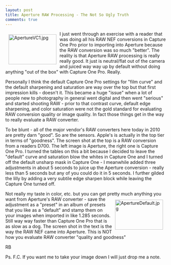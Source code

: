 ```yaml
---
layout: post
title: Aperture RAW Processing - The Not So Ugly Truth
comments: true
---
```

<a rel="lightbox" href="/wp-content/uploads/2010/01/ApertureVC1.jpg"><img title="ApertureVC1.jpg" src="/wp-content/uploads/2010/01/.thumbs/.ApertureVC1.jpg" border="0" alt="ApertureVC1.jpg" hspace="10" vspace="10" width="150" height="94" align="left" /></a>I just went through an exercise with a reader that was doing all his RAW NEF conversions in Capture One Pro prior to importing into Aperture because the RAW conversion was so much "better". The reality is that Aperture RAW processing is really really good. It just is neutral/flat out of the camera and juiced way way up by default without doing anything "out of the box" with Capture One Pro. Really.

Personally I think the default Capture One Pro settings for "film curve" and the default sharpening and saturation are way over the top but that first impression kills - doesn't it. This became a huge "issue" when a lot of people new to photography in general went digital and then went "serious" and started shooting RAW - prior to that contrast curve, default edge sharpening, and color saturation were not the gold standard for evaluating RAW conversion quality or image quality. In fact those things get in the way to really evaluate a RAW converter.

To be blunt - all of the major vendor's RAW converters here today in 2010 are pretty darn "good". So are the sensors. Apple's is actually in the top tier in terms of "goodness". The screen shot at the top is a RAW conversion from a readers D700. The left image is Aperture, the right one is Capture One Pro. I turned the tables on this a bit because I decided to leave the "default" curve and saturation blow the whites in Capture One and I turned off the default unsharp mask in Capture One - I meanwhile added three adjustments in about 5 seconds to juice up the Aperture conversion - really less than 5 seconds but any of you could do it in 5 seconds. I further gilded the lilly by adding a very subtile edge sharpen block while leaving the Capture One turned off.

Not really my taste in color, etc. but you can get pretty much anything you want from Aperture's<a rel="lightbox" href="/wp-content/uploads/2010/01/ApertureDefault.jpg"><img title="ApertureDefault.jpg" src="/wp-content/uploads/2010/01/.thumbs/.ApertureDefault.jpg" border="0" alt="ApertureDefault.jpg" hspace="10" vspace="10" width="150" height="94" align="right" /></a> RAW converter - save the adjustment as a "preset" in an album of presets that you like as a "default" and stamp them on your images when imported in like 1.285 seconds. Still way way faster than Capture One Pro that is as slow as a dog. The screen shot in the text is the way the RAW NEF came into Aperture. This is NOT how you evaluate RAW converter "quality and goodness"

RB

Ps. F.C. If you want me to take your image down I will just drop me a note.